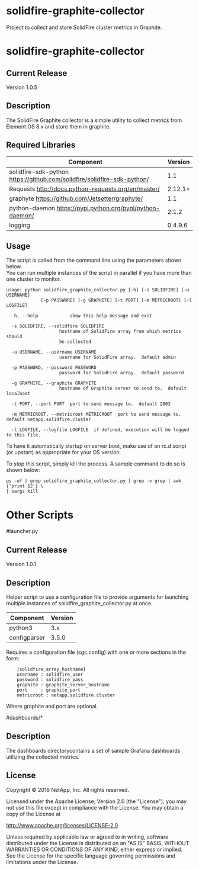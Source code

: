 solidfire-graphite-collector
=============================

Project to collect and store SolidFire cluster metrics in Graphite.  


# solidfire-graphite-collector

Current Release
---------------

Version 1.0.5


Description
-----------

The SolidFire Graphite collector is a simple utility to collect metrics 
from Element OS 8.x and store them in graphite.   

Required Libraries
------------------

| Component                                                        | Version   |
|------------------------------------------------------------------|-----------|
| solidfire-sdk-python <https://github.com/solidfire/solidfire-sdk-python/> | 1.1   |
| Requests <http://docs.python-requests.org/en/master/>            | 2.12.1+   |
| graphyte <https://github.com/Jetsetter/graphyte/>                | 1.1       |
| python-daemon <https://pypi.python.org/pypi/python-daemon/>      | 2.1.2     |
| logging | 0.4.9.6 |


Usage
-----

The script is called from the command line using the parameters shown below.  
You can run multiple instances of the script in parallel if you have more than one 
cluster to monitor.


    usage: python solidfire_graphite_collector.py [-h] [-s SOLIDFIRE] [-u USERNAME]
                 [-p PASSWORD] [-g GRAPHITE] [-t PORT] [-m METRICROOT] [-l LOGFILE]

      -h, --help            show this help message and exit

      -s SOLIDFIRE, --solidfire SOLIDFIRE
                        hostname of SolidFire array from which metrics should
                        be collected

      -u USERNAME, --username USERNAME
                        username for SolidFire array.  default admin

      -p PASSWORD, --password PASSWORD   
                        password for SolidFire array.  default password

      -g GRAPHITE, --graphite GRAPHITE
                        hostname of Graphite server to send to.  default localhost

      -t PORT, --port PORT  port to send message to.  default 2003

      -m METRICROOT, --metricroot METRICROOT  port to send message to.  default netapp.solidfire.cluster

      -l LOGFILE, --logfile LOGFILE  if defined, execution will be logged to this file.



To have it automatically startup on server boot, make use of an rc.d script (or upstart) 
as appropriate for your OS version.   

To stop this script, simply kill the process.  A sample command to do so is shown below:

    ps -ef | grep solidfire_graphite_collector.py | grep -v grep | awk {'print $2'} \
    | xargs kill


Other Scripts
===============

#launcher.py 

Current Release
---------------

Version 1.0.1

Description
-----------

Helper script to use a configuration file to provide arguments for launching multiple 
instances of solidfire_graphite_collector.py at once.

| Component                                                        | Version   |
|------------------------------------------------------------------|-----------|
| python3                                                          | 3.x       |
| configparser | 3.5.0 |

Requires a configuration file (sgc.config) with one or more sections in the form:

        [solidfire_array_hostname]
        username : solidfire_user
        password : solidfire_pass
        graphite : graphite_server_hostname
        port     : graphite_port
        metricroot : netapp.solidfire.cluster

Where graphite and port are optional.

#dashboards/*

Description
-----------
The dashboards directorycontains a set of sample Grafana dashboards 
utilizing the collected metrics.



**License**
-----------

Copyright © 2016 NetApp, Inc. All rights reserved.

Licensed under the Apache License, Version 2.0 (the "License"); you may
not use this file except in compliance with the License. You may obtain
a copy of the License at

http://www.apache.org/licenses/LICENSE-2.0

Unless required by applicable law or agreed to in writing, software
distributed under the License is distributed on an "AS IS" BASIS,
WITHOUT WARRANTIES OR CONDITIONS OF ANY KIND, either express or implied.
See the License for the specific language governing permissions and
limitations under the License.
